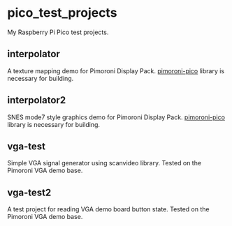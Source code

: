 # pico_test_projects

My Raspberry Pi Pico test projects.

## interpolator

A texture mapping demo for Pimoroni Display Pack. [pimoroni-pico](https://github.com/pimoroni/pimoroni-pico) library is necessary for building.

## interpolator2

SNES mode7 style graphics demo for Pimoroni Display Pack. [pimoroni-pico](https://github.com/pimoroni/pimoroni-pico) library is necessary for building.

## vga-test

Simple VGA signal generator using scanvideo library. Tested on the Pimoroni VGA demo base.

## vga-test2

A test project for reading VGA demo board button state. Tested on the Pimoroni VGA demo base.
